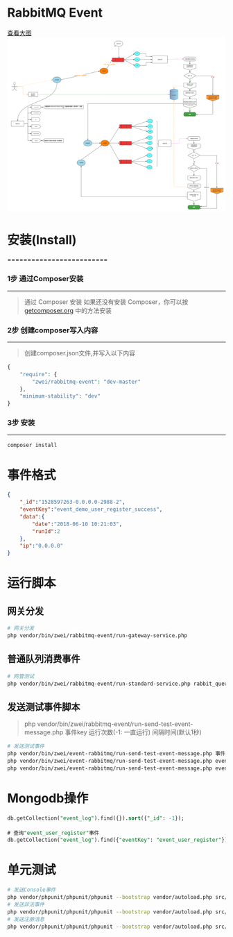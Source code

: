 # RabbitMQ Event

[查看大图](https://raw.githubusercontent.com/qq1060656096/event-rabbitmq/master/dev/images/event-rabbmitmq.png)
![Event RabbitMQ流程图](dev/images/event-rabbmitmq.small.png?dev/images/event-rabbmitmq.png)

# 安装(Install)
=========================

### 1步 通过Composer安装
-------------------------
> 通过 Composer 安装
如果还没有安装 Composer，你可以按 [getcomposer.org](https://getcomposer.org/) 中的方法安装


### 2步 创建composer写入内容
-------------------------
> 创建composer.json文件,并写入以下内容

```php
{
	"require": {
		"zwei/rabbitmq-event": "dev-master"
    },
	"minimum-stability": "dev"
}
```


### 3步 安装
-------------------------
```php
composer install
```

# 事件格式

```json
{
    "_id":"1528597263-0.0.0.0-2988-2",
    "eventKey":"event_demo_user_register_success",
    "data":{
        "date":"2018-06-10 10:21:03",
        "runId":2
    },
    "ip":"0.0.0.0"
}
```

# 运行脚本

## 网关分发
```bash
# 网关分发
php vendor/bin/zwei/rabbitmq-event/run-gateway-service.php
```
## 普通队列消费事件
```bash
# 网管测试
php vendor/bin/zwei/rabbitmq-event/run-standard-service.php rabbit_queue_single
```

## 发送测试事件脚本
> php vendor/bin/zwei/rabbitmq-event/run-send-test-event-message.php 事件key 运行次数(-1: 一直运行) 间隔时间(默认1秒)

```bash
# 发送测试事件
php vendor/bin/zwei/event-rabbitmq/run-send-test-event-message.php 事件key 运行次数(-1: 一直运行) 间隔时间(默认1秒)
php vendor/bin/zwei/event-rabbitmq/run-send-test-event-message.php event_demo_user_register_success -1 1 # 一直运行脚本,每秒发送一次事件
php vendor/bin/zwei/event-rabbitmq/run-send-test-event-message.php event_demo_user_register_success 2 0 # 运行2次脚本,连续发送事件

```

# Mongodb操作
```sql
db.getCollection("event_log").find({}).sort({"_id": -1});

# 查询"event_user_register"事件
db.getCollection("event_log").find({"eventKey": "event_user_register"}).pretty().sort({"_id": -1}).limit(100);
```

# 单元测试
```bash
# 发送Console事件
php vendor/phpunit/phpunit/phpunit --bootstrap vendor/autoload.php src/Tests/Queue/Services/GatewayServiceTest.php --filter testSendEventKeyEventConsole
# 发送非法事件
php vendor/phpunit/phpunit/phpunit --bootstrap vendor/autoload.php src/Tests/Queue/Services/GatewayServiceTest.php --filter testSendEventKeyEventNotFund
# 发送注册消息
php vendor/phpunit/phpunit/phpunit --bootstrap vendor/autoload.php src/Tests/Queue/Services/GatewayServiceTest.php --filter testSendEventKeyEventUserRegister
```